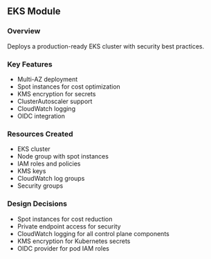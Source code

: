## EKS Module

### Overview
Deploys a production-ready EKS cluster with security best practices.

### Key Features
- Multi-AZ deployment
- Spot instances for cost optimization
- KMS encryption for secrets
- ClusterAutoscaler support
- CloudWatch logging
- OIDC integration

### Resources Created
- EKS cluster
- Node group with spot instances
- IAM roles and policies
- KMS keys
- CloudWatch log groups
- Security groups

### Design Decisions
- Spot instances for cost reduction
- Private endpoint access for security
- CloudWatch logging for all control plane components
- KMS encryption for Kubernetes secrets
- OIDC provider for pod IAM roles
